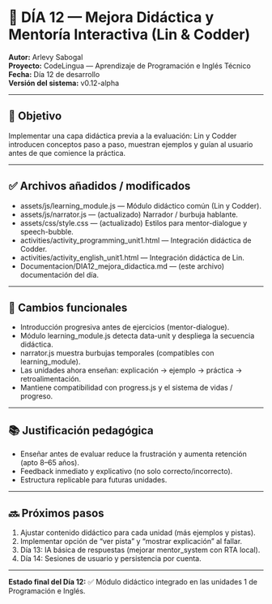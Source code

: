 
# 📗 DÍA 12 — Mejora Didáctica y Mentoría Interactiva (Lin & Codder)

**Autor:** Arlevy Sabogal  
**Proyecto:** CodeLingua — Aprendizaje de Programación e Inglés Técnico  
**Fecha:** Día 12 de desarrollo  
**Versión del sistema:** v0.12-alpha

---

## 🎯 Objetivo
Implementar una capa didáctica previa a la evaluación: Lin y Codder introducen conceptos paso a paso, muestran ejemplos y guían al usuario antes de que comience la práctica.

---

## ✅ Archivos añadidos / modificados
- assets/js/learning_module.js — Módulo didáctico común (Lin y Codder).
- assets/js/narrator.js — (actualizado) Narrador / burbuja hablante.
- assets/css/style.css — (actualizado) Estilos para mentor-dialogue y speech-bubble.
- activities/activity_programming_unit1.html — Integración didáctica de Codder.
- activities/activity_english_unit1.html — Integración didáctica de Lin.
- Documentacion/DIA12_mejora_didactica.md — (este archivo) documentación del día.

---

## 🧩 Cambios funcionales
- Introducción progresiva antes de ejercicios (mentor-dialogue).
- Módulo learning_module.js detecta data-unit y despliega la secuencia didáctica.
- narrator.js muestra burbujas temporales (compatibles con learning_module).
- Las unidades ahora enseñan: explicación → ejemplo → práctica → retroalimentación.
- Mantiene compatibilidad con progress.js y el sistema de vidas / progreso.

---

## 📚 Justificación pedagógica
- Enseñar antes de evaluar reduce la frustración y aumenta retención (apto 8–65 años).
- Feedback inmediato y explicativo (no solo correcto/incorrecto).
- Estructura replicable para futuras unidades.

---

## 🔜 Próximos pasos
1. Ajustar contenido didáctico para cada unidad (más ejemplos y pistas).  
2. Implementar opción de “ver pista” y “mostrar explicación” al fallar.  
3. Día 13: IA básica de respuestas (mejorar mentor_system con RTA local).  
4. Día 14: Sesiones de usuario y persistencia por cuenta.

---

**Estado final del Día 12:** ✅ Módulo didáctico integrado en las unidades 1 de Programación e Inglés.
